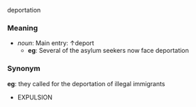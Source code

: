 deportation
### Meaning
+ _noun_: Main entry: ↑deport
	+ __eg__: Several of the asylum seekers now face deportation

### Synonym

__eg__: they called for the deportation of illegal immigrants

+ EXPULSION


